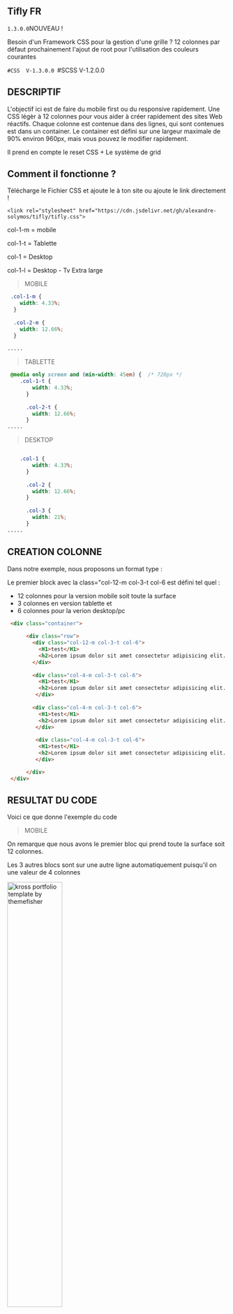 ## Tifly FR
`1.3.0.0`NOUVEAU !

Besoin d'un Framework CSS pour la gestion d'une grille ?
12 colonnes par défaut prochainement l'ajout de root pour l'utilisation des couleurs courantes

`#CSS  V-1.3.0.0
`#SCSS V-1.2.0.0


## DESCRIPTIF
L'objectif ici est de faire du mobile first ou du responsive rapidement.
Une CSS légèr à 12 colonnes pour vous aider à créer rapidement des sites Web réactifs.
Chaque colonne est contenue dans des lignes, qui sont contenues est dans un container. 
Le container est défini sur une largeur maximale de 90% environ 960px, mais vous pouvez le modifier rapidement.

Il prend en compte le reset CSS +  Le système de grid

## Comment il fonctionne ?

Télécharge le Fichier CSS et ajoute le à ton site ou ajoute le link directement !
```
<link rel="stylesheet" href="https://cdn.jsdelivr.net/gh/alexandre-solymos/tifly/tifly.css">
```

<p>col-1-m = mobile</p> 
<p>col-1-t = Tablette</p> 
<p>col-1   = Desktop</p> 
<p>col-1-l = Desktop - Tv Extra large</p> 


> MOBILE

```css
 .col-1-m {
	width: 4.33%;
  }
  
  .col-2-m {
	width: 12.66%;
  }
  
.....
```

> TABLETTE

```css
 @media only screen and (min-width: 45em) {  /* 720px */
	.col-1-t {
		width: 4.33%;
	  }
	
	  .col-2-t {
		width: 12.66%;
	  }
.....
```


> DESKTOP

```css

	.col-1 {
		width: 4.33%;
	  }
	
	  .col-2 {
		width: 12.66%;
	  }
	
	  .col-3 {
		width: 21%;
	  }
.....
```


## CREATION COLONNE
Dans notre exemple, nous proposons un format type :

Le premier block avec la class="col-12-m col-3-t col-6 est défini tel quel :

- 12 colonnes pour la version mobile soit toute la surface
- 3 colonnes en version tablette et
- 6 colonnes pour la verion desktop/pc
 
 

```html
 <div class="container">
 
      <div class="row">
        <div class="col-12-m col-3-t col-6">
          <H1>test</H1>
          <h2>Lorem ipsum dolor sit amet consectetur adipisicing elit. Laudantium, temporibus!</h2>
        </div>
        
        <div class="col-4-m col-3-t col-6">
          <H1>test</H1>
          <h2>Lorem ipsum dolor sit amet consectetur adipisicing elit. Laudantium, temporibus!</h2>       
         </div>
         
        <div class="col-4-m col-3-t col-6">
          <H1>test</H1>
          <h2>Lorem ipsum dolor sit amet consectetur adipisicing elit. Laudantium, temporibus!</h2>       
         </div>
         
         <div class="col-4-m col-3-t col-6">
          <H1>test</H1>
          <h2>Lorem ipsum dolor sit amet consectetur adipisicing elit. Laudantium, temporibus!</h2>       
         </div>

      </div>
 </div>
```

## RESULTAT DU CODE
Voici ce que donne l'exemple du code

> MOBILE

On remarque que nous avons le premier bloc qui prend toute la surface soit 12 colonnes.

Les 3 autres blocs sont sur une autre ligne automatiquement puisqu'il on une valeur de 4 colonnes
<div>
<img src="https://i.ibb.co/bWXzNbW/mobile.png"  width="50%" alt="kross portfolio template by themefisher">
</div>


> TABLETTE

On remarque ici, qu'il y à 4 blocs de 4 colonnes (soit 12 au total)
<div>
<img src="https://i.ibb.co/Mp2WfqD/tablette.png"  width="50%" alt="kross portfolio template by themefisher">
</div>

> DESKTOP

Ici chaque div prend 6 colonnes, donc le positionnement sera effective sur deux lignes 
<div>
<img src="https://i.ibb.co/q7pkYvc/desktop.png"  width="50%" alt="kross portfolio template by themefisher">
</div>

## MAJ 

`1.2.0.0`
- Ajout de col-l Objectif mettre en place le responsive également sur les écrans de minimum 1200 px

PROCHAINEMENT
Root + Couleurs

## SUPPORT & QUESTION

Si vous avez des questions ou avez besoin d'aide vous pouvez ouvrir un problème. Merci

## LICENCES

- Copyright 2020 Alexandre Solymos ()
